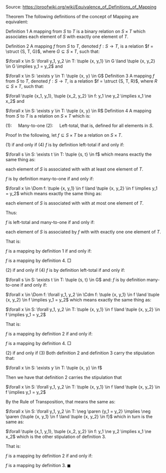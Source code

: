 # 

Source: https://proofwiki.org/wiki/Equivalence_of_Definitions_of_Mapping



Theorem
The following definitions of the concept of Mapping are equivalent:

Definition 1
A mapping from $S$ to $T$ is a binary relation on $S \times T$ which associates each element of $S$ with exactly one element of $T$.

Definition 2
A mapping $f$ from $S$ to $T$, denoted $f: S \to T$, is a relation $f = \struct {S, T, G}$, where $G \subseteq S \times T$, such that:

$\forall x \in S: \forall y_1, y_2 \in T: \tuple {x, y_1} \in G \land \tuple {x, y_2} \in G \implies y_1 = y_2$
and

$\forall x \in S: \exists y \in T: \tuple {x, y} \in G$
Definition 3
A mapping $f$ from $S$ to $T$, denoted $f: S \to T$, is a relation $f = \struct {S, T, R}$, where $R \subseteq S \times T$, such that:

$\forall \tuple {x_1, y_1}, \tuple {x_2, y_2} \in f: y_1 \ne y_2 \implies x_1 \ne x_2$
and

$\forall x \in S: \exists y \in T: \tuple {x, y} \in R$
Definition 4
A mapping from $S$ to $T$ is a relation on $S \times T$ which is:

$(1): \quad$ Many-to-one
$(2): \quad$ Left-total, that is, defined for all elements in $S$.


Proof
In the following, let $f \subseteq S \times T$ be a relation on $S \times T$.


$(1)$ if and only if $(4)$
$f$ is by definition left-total if and only if:

$\forall s \in S: \exists t \in T: \tuple {s, t} \in f$
which means exactly the same thing as:

each element of $S$ is associated with with at least one element of $T$.

$f$ is by definition many-to-one if and only if:

$\forall x \in \Dom f: \tuple {x, y_1} \in f \land \tuple {x, y_2} \in f \implies y_1 = y_2$
which means exactly the same thing as:

each element of $S$ is associated with with at most one element of $T$.

Thus:

$f$ is left-total and many-to-one
if and only if:

each element of $S$ is associated by $f$ with with exactly one one element of $T$.

That is:

$f$ is a mapping by definition 1
if and only if:

$f$ is a mapping by definition 4.
$\Box$


$(2)$ if and only if $(4)$
$f$ is by definition left-total if and only if:

$\forall s \in S: \exists t \in T: \tuple {s, t} \in G$
and:
$f$ is by definition many-to-one if and only if:

$\forall x \in \Dom f: \forall y_1, y_2 \in \Cdm f: \tuple {x, y_1} \in f \land \tuple {x, y_2} \in f \implies y_1 = y_2$
which means exactly the same thing as:

$\forall x \in S: \forall y_1, y_2 \in T: \tuple {x, y_1} \in f \land \tuple {x, y_2} \in f \implies y_1 = y_2$

That is:

$f$ is a mapping by definition 2
if and only if:

$f$ is a mapping by definition 4.
$\Box$


$(2)$ if and only if $(3)$
Both definition 2 and definition 3 carry the stipulation that:

$\forall x \in S: \exists y \in T: \tuple {x, y} \in f$

Then we have that definition 2 carries the stipulation that

$\forall x \in S: \forall y_1, y_2 \in T: \tuple {x, y_1} \in f \land \tuple {x, y_2} \in f \implies y_1 = y_2$

By the Rule of Transposition, that means the same as:

$\forall x \in S: \forall y_1, y_2 \in T: \neg \paren {y_1 = y_2} \implies \neg \paren {\tuple {x, y_1} \in f \land \tuple {x, y_2} \in f}$
which in turn is the same as:

$\forall \tuple {x_1, y_1}, \tuple {x_2, y_2} \in f: y_1 \ne y_2 \implies x_1 \ne x_2$
which is the other stipulation of definition 3.

That is:

$f$ is a mapping by definition 2
if and only if:

$f$ is a mapping by definition 3.
$\blacksquare$





